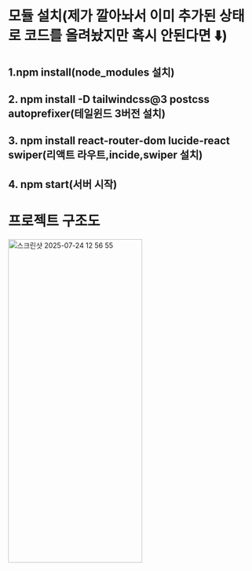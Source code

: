 # 모듈 설치(제가 깔아놔서 이미 추가된 상태로 코드를 올려놨지만 혹시 안된다면 ⬇️)
## 1.npm install(node_modules 설치)
## 2. npm install -D tailwindcss@3 postcss autoprefixer(테일윈드 3버전 설치)
## 3. npm install react-router-dom lucide-react swiper(리액트 라우트,incide,swiper 설치)
## 4. npm start(서버 시작)

# 프로젝트 구조도
<img width="273" height="658" alt="스크린샷 2025-07-24 12 56 55" src="https://github.com/user-attachments/assets/91e77a37-ff6b-4c5f-87d0-37a8251dd82f" />

